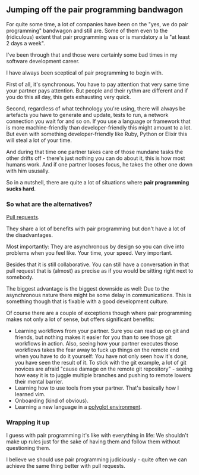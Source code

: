 ## Jumping off the pair programming bandwagon

For quite some time, a lot of companies have been on the "yes, we do pair programming" bandwagon and still are. Some of them even to the (ridiculous) extent that pair programming was or is mandatory a la "at least 2 days a week".

I've been through that and those were certainly some bad times in my software development career.

I have always been sceptical of pair programming to begin with.

First of all, it's synchronous. You have to pay attention that very same time your partner pays attention. But people and their rythm are different and if you do this all day, this gets exhausting very quick.

Second, regardless of what technology you're using, there will always be artefacts you have to generate and update, tests to run, a network connection you wait for and so on. If you use a language or framework that is more machine-friendly than developer-friendly this might amount to a lot. But even with something developer-friendly like Ruby, Python or Elixir this will steal a lot of your time.

And during that time one partner takes care of those mundane tasks the other drifts off - there's just nothing you can do about it, this is how most humans work. And if one partner looses focus, he takes the other one down with him ususally.

So in a nutshell, there are quite a lot of situations where __pair programming sucks hard__.

### So what are the alternatives?

[Pull requests](https://help.github.com/articles/using-pull-requests/).

They share a lot of benefits with pair programming but don't have a lot of the disadvantages.

Most importantly: They are asynchronous by design so you can dive into problems when you feel like. Your time, your speed. Very important.

Besides that it is still collaborative. You can still have a conversation in that pull request that is (almost) as precise as if you would be sitting right next to somebody.

The biggest advantage is the biggest downside as well: Due to the asynchronous nature there might be some delay in communications. This is something though that is fixable with a good development culture.

Of course there are a couple of exceptions though where pair programming makes not only a lot of sense, but offers significant benefits:

- Learning workflows from your partner. Sure you can read up on git and friends, but nothing makes it easier for you than to see those git workflows in action. Also, seeing how your partner executes those workflows takes the fear away to fuck up things on the remote end when you have to do it yourself: You have not only seen how it's done, you have seen the result of it. To stick with the git example, a lot of git novices are afraid "cause damage on the remote git repository" - seeing how easy it is to juggle multiple branches and pushing to remote lowers their mental barrier.
- Learning how to use tools from your partner. That's basically how I learned vim.
- Onboarding (kind of obvious).
- Learning a new language in a [polyglot environment](https://en.wikipedia.org/wiki/Polyglot_(computing)).

### Wrapping it up

I guess with pair programming it's like with everything in life: We shouldn't make up rules just for the sake of having them and follow them without questioning them.

I believe we should use pair programming judiciously - quite often we can achieve the same thing better with pull requests.
